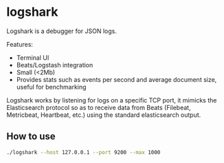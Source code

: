 # logshark

Logshark is a debugger for JSON logs.


Features:
- Terminal UI 
- Beats/Logstash integration
- Small (<2Mb)
- Provides stats such as events per second and average document size, useful for benchmarking

Logshark works by listening for logs on a specific TCP port, it mimicks the Elasticsearch protocol so as to receive data from Beats (Filebeat, Metricbeat, Heartbeat, etc.) using the standard elasticsearch output.

## How to use

```bash
./logshark --host 127.0.0.1 --port 9200 --max 1000
```